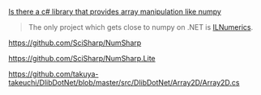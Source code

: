 [Is there a c# library that provides array manipulation like numpy](https://stackoverflow.com/questions/15976925/is-there-a-c-sharp-library-that-provides-array-manipulation-like-numpy)

> The only project which gets close to numpy on .NET is [ILNumerics](https://ilnumerics.net).

https://github.com/SciSharp/NumSharp

https://github.com/SciSharp/NumSharp.Lite

https://github.com/takuya-takeuchi/DlibDotNet/blob/master/src/DlibDotNet/Array2D/Array2D.cs
